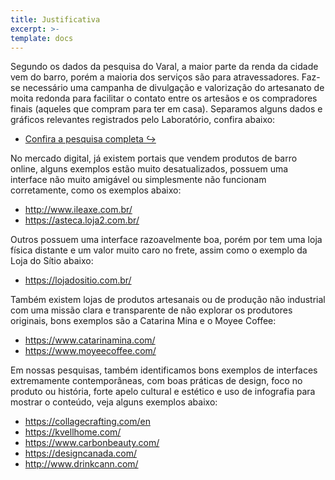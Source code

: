 ```yaml
---
title: Justificativa
excerpt: >-
template: docs
---
```


Segundo os dados da pesquisa do Varal, a maior parte da renda da cidade vem do barro, porém a maioria dos serviços são para atravessadores. Faz-se necessário uma campanha de divulgação e valorização do artesanato de moita redonda para facilitar o contato entre os artesãos e os compradores finais (aqueles que compram para ter em casa). Separamos alguns dados e gráficos relevantes registrados pelo Laboratório, confira abaixo:

* [Confira a pesquisa completa ↪](https://drive.google.com/open?id=14hW7my6xPS9FoQiYsdaQ5G_-aW-Tw9T3 "Introdução")

No mercado digital, já existem portais que vendem produtos de barro online, alguns
exemplos estão muito desatualizados, possuem uma interface não muito amigável ou
simplesmente não funcionam corretamente, como os exemplos abaixo:
* http://www.ileaxe.com.br/
* https://asteca.loja2.com.br/


Outros possuem uma interface razoavelmente boa, porém por tem uma loja física
distante e um valor muito caro no frete, assim como o exemplo da Loja do Sítio
abaixo:
* https://lojadositio.com.br/


Também existem lojas de produtos artesanais ou de produção não industrial com uma
missão clara e transparente de não explorar os produtores originais, bons exemplos
são a Catarina Mina e o Moyee Coffee:
* https://www.catarinamina.com/
* https://www.moyeecoffee.com/


Em nossas pesquisas, também identificamos bons exemplos de interfaces
extremamente contemporâneas, com boas práticas de design, foco no produto ou
história, forte apelo cultural e estético e uso de infografia para mostrar o conteúdo, veja
alguns exemplos abaixo:
* https://collagecrafting.com/en
* https://kvellhome.com/
* https://www.carbonbeauty.com/
* https://designcanada.com/
* http://www.drinkcann.com/